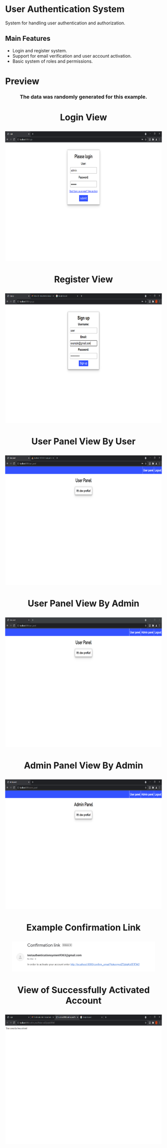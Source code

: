 # User Authentication System
System for handling user authentication and authorization.

## Main Features

* Login and register system.
* Support for email verification and user account activation.
* Basic system of roles and permissions.

# Preview
### <p align="center">The data was randomly generated for this example.</p>

# <p align="center">Login View</p>

<p align="center"><img width="768" height="416.8" src="https://github.com/marcinbeda/user-authentication-system/blob/master/screenshots/Login_View.PNG"></p>

# <p align="center">Register View</p>

<p align="center"><img width="768" height="416.8" src="https://github.com/marcinbeda/user-authentication-system/blob/master/screenshots/Register_View.PNG"></p>

# <p align="center">User Panel View By User</p>

<p align="center"><img width="768" height="416.8" src="https://github.com/marcinbeda/user-authentication-system/blob/master/screenshots/User_Panel_View_With_User_Role.PNG"></p>

# <p align="center">User Panel View By Admin</p>

<p align="center"><img width="768" height="416.8" src="https://github.com/marcinbeda/user-authentication-system/blob/master/screenshots/User_Panel_View_With_Admin_Role.PNG"></p>

# <p align="center">Admin Panel View By Admin</p>

<p align="center"><img width="768" height="416.8" src="https://github.com/marcinbeda/user-authentication-system/blob/master/screenshots/Admin_Panel_View_With_Admin_Role.PNG"></p>

# <p align="center">Example Confirmation Link</p>

<p align="center"><img width="460" height="96.5" src="https://github.com/marcinbeda/user-authentication-system/blob/master/screenshots/Example_Confirm_Link.PNG"></p>

# <p align="center">View of Successfully Activated Account</p>

<p align="center"><img width="768" height="416.8" src="https://github.com/marcinbeda/user-authentication-system/blob/master/screenshots/Activation_Account_View.PNG"></p>

